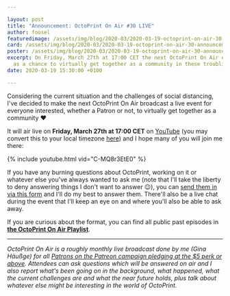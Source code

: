 ```yaml
---

layout: post
title: "Announcement: OctoPrint On Air #30 LIVE"
author: foosel
featuredimage: /assets/img/blog/2020-03/2020-03-19-octoprint-on-air-30-announcement-card.png
card: /assets/img/blog/2020-03/2020-03-19-octoprint-on-air-30-announcement-card.png
poster: /assets/img/blog/2020-03/2020-03-19-octoprint-on-air-30-announcement-poster.png
excerpt: On Friday, March 27th at 17:00 CET the next OctoPrint On Air episode will air live - this time for everyone,
  as a chance to virtually get together as a community in these troubling times!
date: 2020-03-19 15:30:00 +0100

---
```


Considering the current situation and the challenges of social distancing, I've decided to make the next OctoPrint On 
Air broadcast a live event for everyone interested, whether a Patron or not, to virtually get together as a community ❤

It will air live on **Friday, March 27th at 17:00 CET** on [YouTube](https://www.youtube.com/watch?v=C-MQ8r3EtE0) 
(you may convert this to your local timezone
[here](https://www.timeanddate.com/worldclock/fixedtime.html?msg=OctoPrint+On+Air+%2330&iso=20200427T17&p1=83&ah=1)) 
and I hope many of you will join me there:

{% include youtube.html vid="C-MQ8r3EtE0" %}

If you have any burning questions about OctoPrint, working on it or whatever else you've always wanted to ask me 
(note that I'll take the liberty to deny answering things I don't want to answer 😉), you can 
[send them in via this form](https://forms.gle/aux3mPjmhTZagisbA) and I'll do my best to answer them. There'll also be a live chat during the event that I'll 
keep an eye on and where you'll also be able to ask away. 

If you are curious about the format, you can find all public past episodes in 
**[the OctoPrint On Air Playlist](https://www.youtube.com/playlist?list=PL9j2DtsIPVkOFIMRrnnbXsnXtQmwj1IId)**.

---

*OctoPrint On Air is a roughly monthly live broadcast done by me (Gina Häußge)
for all [Patrons on the Patreon campaign pledging at the $5 perk or above](https://patreon.com/foosel). 
Attendees can ask questions which will be answered on air and I also report 
what's been going on in the background, what happened, what the current 
challenges are and what the near future holds, plus talk about whatever else
might be interesting in the world of OctoPrint.*